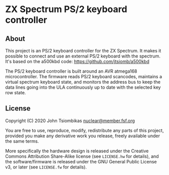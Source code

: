 ZX Spectrum PS/2 keyboard controller
====================================

About
-----
This project is an PS/2 keyboard controller for the ZX Spectrum. It makes it
possible to connect and use an external PS/2 keyboard with the spectrum. It's
based on the a500kbd code: https://github.com/jtsiomb/a500kbd

The PS/2 keyboard controller is built around an AVR atmega168 microcontroller.
The firmware reads PS/2 keyboard scancodes, maintains a virtual spectrum
keyboard state, and monitors the address bus to keep the data lines going into
the ULA continuously up to date with the selected key row state.

License
-------
Copyright (C) 2020 John Tsiombikas <nuclear@member.fsf.org>

You are free to use, reproduce, modify, redistribute any parts of this project,
provided you make any derivative work you release, freely available under the
same terms.

More specifically the hardware design is released under the Creative Commons
Attribution Share-Alike license (see `LICENSE.hw` for details), and the
software/firmware is released under the GNU General Public License v3, or later
(see `LICENSE.fw` for details).
